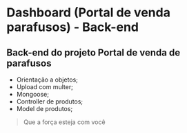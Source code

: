 # Dashboard (Portal de venda parafusos) - Back-end

## Back-end do projeto Portal de venda de parafusos

* Orientação a objetos;
* Upload com multer;
* Mongoose;
* Controller de produtos;
* Model de produtos;

> Que a força esteja com você
